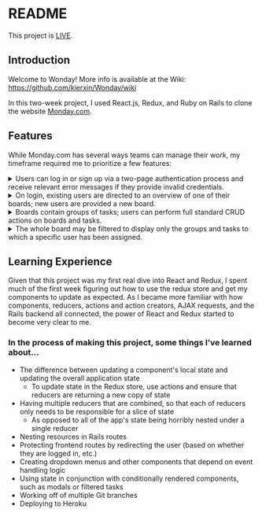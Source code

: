 # README

This project is [LIVE](https://wonday-clone-of-monday.herokuapp.com/#/).

## Introduction

Welcome to Wonday! More info is available at the Wiki: https://github.com/kierxin/Wonday/wiki

In this two-week project, I used React.js, Redux, and Ruby on Rails to clone the website [Monday.com](https://monday.com/). 


## Features

While Monday.com has several ways teams can manage their work, my timeframe required me to prioritize a few features:

<details>
  <summary>Users can log in or sign up via a two-page authentication process and receive relevant error messages if they provide invalid credentials.</summary>
    
  ```javascript
    constructor(props) {
      super(props);

      this.state = {
        user: {
          email: '',
          password: '',
          full_name: ''
        },
        page: 1,
        error: null
      }

      this.handleInput = this.handleInput.bind(this);
      this.handleSubmit = this.handleSubmit.bind(this);
      this.goNext = this.goNext.bind(this);
    }
  ```
</details>

<details>
  <summary>On login, existing users are directed to an overview of one of their boards; new users are provided a new board.</summary>

  ![Screenshot of Wonday project board](https://media.discordapp.net/attachments/865227670039560212/888440008850145381/wonday-sc-1.png)
</details>

<details>
  <summary>Boards contain groups of tasks; users can perform full standard CRUD actions on boards and tasks.</summary>

  Each task has columns which users may edit: Title, Status ("done", "stuck," etc.), Deadline, and People (assigned to the task).

  ```javascript
    import React from "react";

    import TaskCellsContainer from "./tasks/task_cells_container";


    const TaskCol = props => {
        const { colType, task } = props;

        return(
            <>
                {colType === "status" && (
                    <TaskCellsContainer.StatusCell task={task} />
                )}

                {colType === "deadline" && (
                    <TaskCellsContainer.DeadlineCell task={task} />
                )}

                {colType === "people" && (
                    <TaskCellsContainer.PeopleCell task={task} />
                )}
            </>
        )
    }


    export default TaskCol;
  ```
</details>

<details>
  <summary>The whole board may be filtered to display only the groups and tasks to which a specific user has been assigned.</summary>

  ![Screenshot of filtering implementation code](https://cdn.discordapp.com/attachments/865227670039560212/888444534323830855/wonday-sc-2.png)
</details>

## Learning Experience

Given that this project was my first real dive into React and Redux, I spent much of the first week figuring out how to use the redux store and get my components to update as expected. As I became more familiar with how components, reducers, actions and action creators, AJAX requests, and the Rails backend all connected, the power of React and Redux started to become very clear to me.

### In the process of making this project, some things I've learned about...

- The difference between updating a component's local state and updating the overall application state
    - To update state in the Redux store, use actions and ensure that reducers are returning a new copy of state
- Having multiple reducers that are combined, so that each of reducers only needs to be responsible for a slice of state
    - As opposed to all of the app's state being horribly nested under a single reducer
- Nesting resources in Rails routes
- Protecting frontend routes by redirecting the user (based on whether they are logged in, etc.)
- Creating dropdown menus and other components that depend on event handling logic
- Using state in conjunction with conditionally rendered components, such as modals or filtered tasks
- Working off of multiple Git branches
- Deploying to Heroku
